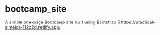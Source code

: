 # bootcamp_site
A simple one-page Bootcamp site built using Bootstrap 5
https://practical-almeida-112c2d.netlify.app/
